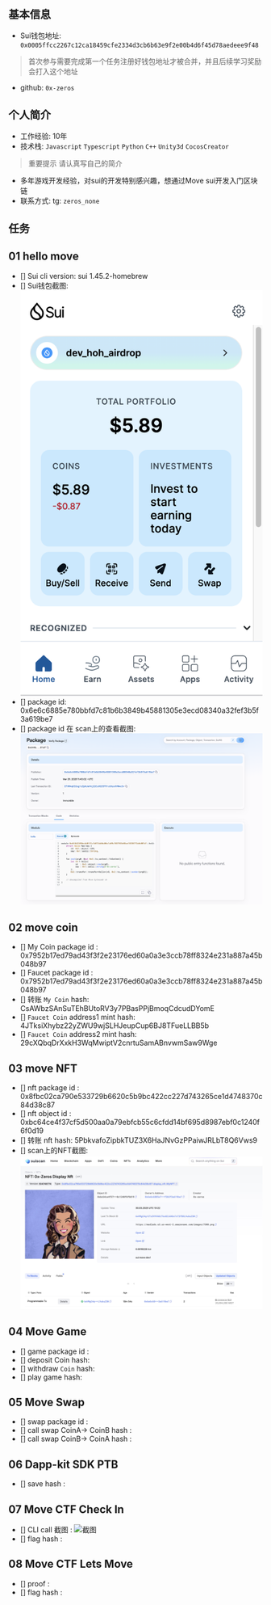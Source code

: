 ## 基本信息
- Sui钱包地址: `0x0005ffcc2267c12ca18459cfe2334d3cb6b63e9f2e00b4d6f45d78aedeee9f48`
> 首次参与需要完成第一个任务注册好钱包地址才被合并，并且后续学习奖励会打入这个地址
- github: `0x-zeros`

## 个人简介
- 工作经验: 10年
- 技术栈: `Javascript` `Typescript` `Python` `C++` `Unity3d` `CocosCreator` 
> 重要提示 请认真写自己的简介
- 多年游戏开发经验，对sui的开发特别感兴趣，想通过Move sui开发入门区块链
- 联系方式: tg: `zeros_none`

## 任务

##   01 hello move  
- [] Sui cli version: sui 1.45.2-homebrew
- [] Sui钱包截图: ![Sui钱包截图](./images/task1_wallet.png)
- [] package id: 0x6e6c6885e780bbfd7c81b6b3849b45881305e3ecd08340a32fef3b5f3a619be7
- [] package id 在 scan上的查看截图:![Scan截图](./images/task1_packageid.png)

##   02 move coin
- [] My Coin package id : 0x7952b17ed79ad43f3f2e23176ed60a0a3e3ccb78ff8324e231a887a45b048b97
- [] Faucet package id : 0x7952b17ed79ad43f3f2e23176ed60a0a3e3ccb78ff8324e231a887a45b048b97
- [] 转账 `My Coin` hash: CsAWbzSAnSuTEhBUtoRV3y7PBasPPjBmoqCdcudDYomE
- [] `Faucet Coin` address1 mint hash: 4JTksiXhybz22yZWU9wjSLHJeupCup6BJ8TFueLLBB5b
- [] `Faucet Coin` address2 mint hash: 29cXQbqDrXxkH3WqMwiptV2cnrtuSamABnvwmSaw9Wge

##   03 move NFT
- [] nft package id : 0x8fbc02ca790e533729b6620c5b9bc422cc227d743265ce1d4748370c84d38c87
- [] nft object id : 0xbc64ce4f37cf5d500aa0a79ebfcb55c6cfdd14bf695d8987ebf0c1240f6f0d19
- [] 转账 nft  hash: 5PbkvafoZipbkTUZ3X6HaJNvGzPPaiwJRLbT8Q6Vws9
- [] scan上的NFT截图:![Scan截图](./images/task3_nft.jpg)

##   04 Move Game
- [] game package id :
- [] deposit Coin hash:
- [] withdraw `Coin` hash:
- [] play game hash:

##   05 Move Swap
- [] swap package id :
- [] call swap CoinA-> CoinB  hash :
- [] call swap CoinB-> CoinA  hash :

##   06 Dapp-kit SDK PTB
- [] save hash :

##   07 Move CTF Check In
- [] CLI call 截图 : ![截图](./images/你的图片地址)
- [] flag hash :

##   08 Move CTF Lets Move
- [] proof : 
- [] flag hash :

